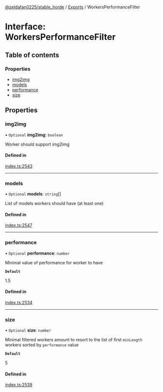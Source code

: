 [@zeldafan0225/stable_horde](../README.md) / [Exports](../modules.md) / WorkersPerformanceFilter

# Interface: WorkersPerformanceFilter

## Table of contents

### Properties

- [img2img](WorkersPerformanceFilter.md#img2img)
- [models](WorkersPerformanceFilter.md#models)
- [performance](WorkersPerformanceFilter.md#performance)
- [size](WorkersPerformanceFilter.md#size)

## Properties

### img2img

• `Optional` **img2img**: `boolean`

Worker should support img2img

#### Defined in

[index.ts:2543](https://github.com/ZeldaFan0225/stable_horde/blob/9241243/index.ts#L2543)

___

### models

• `Optional` **models**: `string`[]

List of models workers should have (at least one)

#### Defined in

[index.ts:2547](https://github.com/ZeldaFan0225/stable_horde/blob/9241243/index.ts#L2547)

___

### performance

• `Optional` **performance**: `number`

Minimal value of performance for worker to have

**`Default`**

1.5

#### Defined in

[index.ts:2534](https://github.com/ZeldaFan0225/stable_horde/blob/9241243/index.ts#L2534)

___

### size

• `Optional` **size**: `number`

Minimal filtered workers amount to resort to the list of first `minLength` workers sorted by `performance` value

**`Default`**

5

#### Defined in

[index.ts:2539](https://github.com/ZeldaFan0225/stable_horde/blob/9241243/index.ts#L2539)
